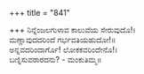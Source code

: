 +++
title = "841"

+++
ನಿನ್ನೆಂಜಲಗುಳಾವ ಕಾಲುವೆಯ ಸೇರುವುದೊ!।  
ಮಣ್ಣಾವುದದರಿಂದೆ ಗರ್ಭವತಿಯಹುದೋ!॥  
ಅನ್ನವದರಿಂದಾರ್ಗೊ! ಲೋಕಕವರಿಂದೇನೊ!।  
ಬಣ್ನಿಸುವರಾರದನು? - ಮಂಕುತಿಮ್ಮ॥  
